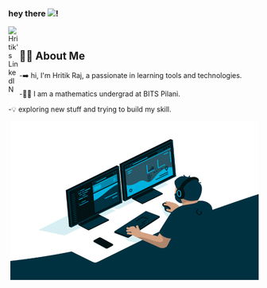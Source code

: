 ### hey there <img src="https://media.giphy.com/media/hvRJCLFzcasrR4ia7z/giphy.gif" width="25px">!
<a href="https://www.linkedin.com/in/hritik-raj-chanda-08176920a/">
  <img align="left" alt="Hritik's LinkedIN" width="22px" src="https://raw.githubusercontent.com/peterthehan/peterthehan/master/assets/linkedin.svg" />
</a>

<br />


##  :man_technologist: About Me

-➡️ hi, I'm Hritik Raj, a passionate in learning tools and technologies. 

-👨‍🦱 I am a mathematics undergrad at BITS Pilani.

-💡 exploring new stuff and trying to build my skill.




 <img align="right" alt="GIF" src="https://github.com/Hritik003/Hritik003/blob/main/code.gif?raw=true" width="500" height="320" />



 
